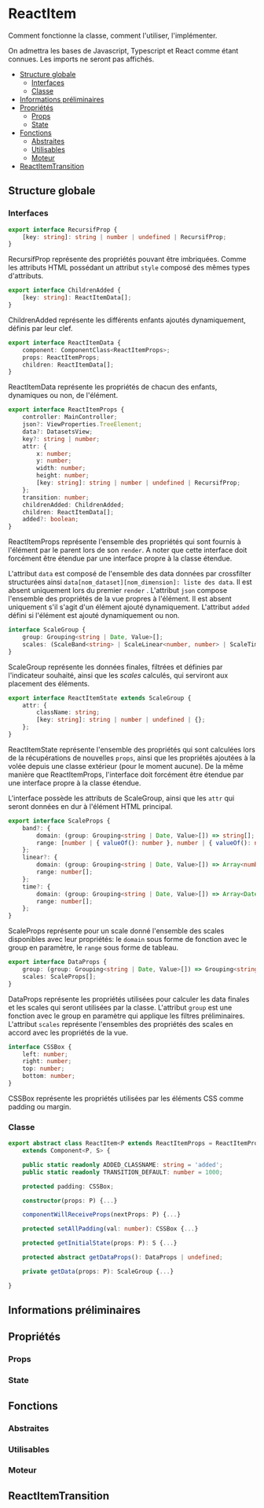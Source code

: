 # ReactItem
Comment fonctionne la classe, comment l'utiliser, l'implémenter.

On admettra les bases de Javascript, Typescript et React comme étant connues. 
Les imports ne seront pas affichés.

* [Structure globale](#structure-globale)
  * [Interfaces](#interfaces)
  * [Classe](#classe)
* [Informations préliminaires](#informations-préliminaires)
* [Propriétés](#propriétés)
  * [Props](#props)
  * [State](#state)
* [Fonctions](#fonctions)
  * [Abstraites](#abstraites)
  * [Utilisables](#utilisables)
  * [Moteur](#moteur)
* [ReactItemTransition](#reactitemtransition)

## Structure globale

### Interfaces

```TypeScript
export interface RecursifProp {
    [key: string]: string | number | undefined | RecursifProp;
}
```

RecursifProp représente des propriétés pouvant être imbriquées. 
Comme les attributs HTML possédant un attribut `style` composé des mêmes types d'attributs.

```TypeScript
export interface ChildrenAdded {
    [key: string]: ReactItemData[];
}
```

ChildrenAdded représente les différents enfants ajoutés dynamiquement, définis par leur clef.

```TypeScript
export interface ReactItemData {
    component: ComponentClass<ReactItemProps>;
    props: ReactItemProps;
    children: ReactItemData[];
}
```

ReactItemData représente les propriétés de chacun des enfants, dynamiques ou non, de l'élément.

```TypeScript
export interface ReactItemProps {
    controller: MainController;
    json?: ViewProperties.TreeElement;
    data?: DatasetsView;
    key?: string | number;
    attr: {
        x: number;
        y: number;
        width: number;
        height: number;
        [key: string]: string | number | undefined | RecursifProp;
    };
    transition: number;
    childrenAdded: ChildrenAdded;
    children: ReactItemData[];
    added?: boolean;
}
```

ReactItemProps représente l'ensemble des propriétés qui sont fournis à l'élément par le parent lors de son `render`. 
A noter que cette interface doit forcément être étendue par une interface propre à la classe étendue. 

L'attribut `data` est composé de l'ensemble des data données par crossfilter structurées ainsi `data[nom_dataset][nom_dimension]: liste des data`. Il est absent uniquement lors du premier `render` .
L'attribut `json` compose l'ensemble des propriétés de la vue propres à l'élément. Il est absent uniquement s'il s'agit d'un élément ajouté dynamiquement.
L'attribut `added` défini si l'élément est ajouté dynamiquement ou non.

```TypeScript
interface ScaleGroup {
    group: Grouping<string | Date, Value>[];
    scales: (ScaleBand<string> | ScaleLinear<number, number> | ScaleTime<number, number>)[];
}
```

ScaleGroup représente les données finales, filtrées et définies par l'indicateur souhaité, ainsi que les *scales* calculés, qui serviront aux placement des éléments.

```TypeScript
export interface ReactItemState extends ScaleGroup {
    attr: {
        className: string;
        [key: string]: string | number | undefined | {};
    };
}
```

ReactItemState représente l'ensemble des propriétés qui sont calculées lors de la récupérations de nouvelles `props`, ainsi que les propriétés ajoutées à la volée depuis une classe extérieur (pour le moment aucune).
De la même manière que ReactItemProps, l'interface doit forcément être étendue par une interface propre à la classe étendue.

L'interface possède les attributs de ScaleGroup, ainsi que les `attr` qui seront données en dur à l'élément HTML principal.

```TypeScript
export interface ScaleProps {
    band?: {
        domain: (group: Grouping<string | Date, Value>[]) => string[];
        range: [number | { valueOf(): number }, number | { valueOf(): number }];
    };
    linear?: {
        domain: (group: Grouping<string | Date, Value>[]) => Array<number | { valueOf(): number }>;
        range: number[];
    };
    time?: {
        domain: (group: Grouping<string | Date, Value>[]) => Array<Date | number | { valueOf(): number }>;
        range: number[];
    };
}
```

ScaleProps représente pour un scale donné l'ensemble des scales disponibles avec leur propriétés: 
le `domain` sous forme de fonction avec le group en paramètre,
le `range` sous forme de tableau.

```TypeScript
export interface DataProps {
    group: (group: Grouping<string | Date, Value>[]) => Grouping<string | Date, Value>[];
    scales: ScaleProps[];
}
```

DataProps représente les propriétés utilisées pour calculer les data finales et les scales qui seront utilisées par la classe.
L'attribut `group` est une fonction avec le group en paramètre qui applique les filtres préliminaires.
L'attribut `scales` représente l'ensembles des propriétés des scales en accord avec les propriétés de la vue.

```TypeScript
interface CSSBox {
    left: number;
    right: number;
    top: number;
    bottom: number;
}
```

CSSBox représente les propriétés utilisées par les éléments CSS comme padding ou margin.

### Classe

```TypeScript
export abstract class ReactItem<P extends ReactItemProps = ReactItemProps, S extends ReactItemState = ReactItemState>
    extends Component<P, S> {

    public static readonly ADDED_CLASSNAME: string = 'added';
    public static readonly TRANSITION_DEFAULT: number = 1000;

    protected padding: CSSBox;

    constructor(props: P) {...}

    componentWillReceiveProps(nextProps: P) {...}

    protected setAllPadding(val: number): CSSBox {...}

    protected getInitialState(props: P): S {...}

    protected abstract getDataProps(): DataProps | undefined;

    private getData(props: P): ScaleGroup {...}

}
```

## Informations préliminaires

## Propriétés

### Props

### State

## Fonctions

### Abstraites

### Utilisables

### Moteur

## ReactItemTransition
